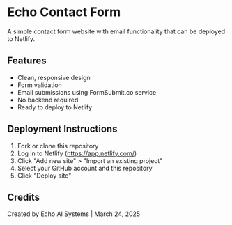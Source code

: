 # Echo Contact Form

A simple contact form website with email functionality that can be deployed to Netlify.

## Features

- Clean, responsive design
- Form validation
- Email submissions using FormSubmit.co service
- No backend required
- Ready to deploy to Netlify

## Deployment Instructions

1. Fork or clone this repository
2. Log in to Netlify (https://app.netlify.com/)
3. Click "Add new site" > "Import an existing project"
4. Select your GitHub account and this repository
5. Click "Deploy site"

## Credits

Created by Echo AI Systems | March 24, 2025